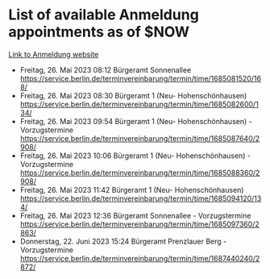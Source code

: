 # List of available Anmeldung appointments as of $NOW
[Link to Anmeldung website](https://service.berlin.de/terminvereinbarung/termin/tag.php?termin=1&anliegen[]=120686&dienstleisterlist=122210,122217,327316,122219,327312,122227,327314,122231,327346,122243,327348,122254,122252,329742,122260,329745,122262,329748,122271,327278,122273,327274,122277,327276,330436,122280,327294,122282,327290,122284,327292,122291,327270,122285,327266,122286,327264,122296,327268,150230,329760,122297,327286,122294,327284,122312,329763,122314,329775,122304,327330,122311,327334,122309,327332,317869,122281,327352,122279,329772,122283,122276,327324,122274,327326,122267,329766,122246,327318,122251,327320,122257,327322,122208,327298,122226,327300&herkunft=http%3A%2F%2Fservice.berlin.de%2Fdienstleistung%2F120686%2F)
- Freitag, 26. Mai 2023 08:12 Bürgeramt Sonnenallee https://service.berlin.de/terminvereinbarung/termin/time/1685081520/168/
- Freitag, 26. Mai 2023 08:30 Bürgeramt 1 (Neu- Hohenschönhausen) https://service.berlin.de/terminvereinbarung/termin/time/1685082600/134/
- Freitag, 26. Mai 2023 09:54 Bürgeramt 1 (Neu- Hohenschönhausen) - Vorzugstermine https://service.berlin.de/terminvereinbarung/termin/time/1685087640/2908/
- Freitag, 26. Mai 2023 10:06 Bürgeramt 1 (Neu- Hohenschönhausen) - Vorzugstermine https://service.berlin.de/terminvereinbarung/termin/time/1685088360/2908/
- Freitag, 26. Mai 2023 11:42 Bürgeramt 1 (Neu- Hohenschönhausen) https://service.berlin.de/terminvereinbarung/termin/time/1685094120/134/
- Freitag, 26. Mai 2023 12:36 Bürgeramt Sonnenallee - Vorzugstermine https://service.berlin.de/terminvereinbarung/termin/time/1685097360/2863/
- Donnerstag, 22. Juni 2023 15:24 Bürgeramt Prenzlauer Berg - Vorzugstermine https://service.berlin.de/terminvereinbarung/termin/time/1687440240/2872/
